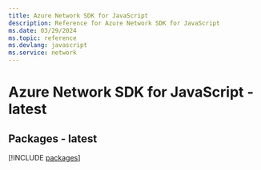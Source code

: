 ```yaml
---
title: Azure Network SDK for JavaScript
description: Reference for Azure Network SDK for JavaScript
ms.date: 03/29/2024
ms.topic: reference
ms.devlang: javascript
ms.service: network
---
```

# Azure Network SDK for JavaScript - latest
## Packages - latest
[!INCLUDE [packages](network-index.md)]